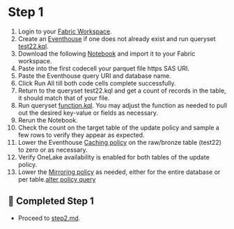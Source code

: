 # Step 1

1. Login to your [Fabric Workspace](https://app.fabric.microsoft.com/).
2. Create an [Eventhouse](https://learn.microsoft.com/en-us/fabric/real-time-intelligence/create-eventhouse) if one does not already exist and run queryset [test22.kql](./kql/test22.kql).
3. Download the following [Notebook](./notebook/WideFile.py) and import it to your Fabric workspace.
4. Paste into the first codecell your parquet file https SAS URI.
5. Paste the Eventhouse query URI and database name.
6. Click Run All till both code cells complete successfully.
7. Return to the queryset test22.kql and get a count of records in the table, it should match that of your file.
8. Run queryset [function.kql](./kql/function.kql). You may adjust the function as needed to pull out the desired key-value or fields as necessary.
9. Rerun the Notebook.
10. Check the count on the target table of the update policy and sample a few rows to verify they appear as expected.
11. Lower the Eventhouse [Caching policy](https://learn.microsoft.com/en-us/fabric/real-time-intelligence/data-policies) on the raw/bronze table (test22) to zero or as necessary.
12. Verify OneLake availability is enabled for both tables of the update policy.
13. Lower the [Mirroring policy](https://learn.microsoft.com/en-us/kusto/management/alter-merge-mirroring-policy-command?view=microsoft-fabric) as needed, either for the entire database or per table.[alter policy query](./kql/alter_mirroring_policy.kql)

## 🎯 Completed Step 1
- Proceed to [step2.md](step2.md).
